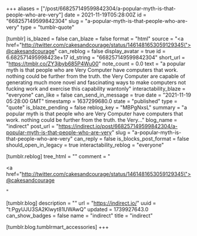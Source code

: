 +++
aliases = ["/post/668257149599842304/a-popular-myth-is-that-people-who-are-very"]
date = 2021-11-19T05:28:00Z
id = "668257149599842304"
slug = "a-popular-myth-is-that-people-who-are-very"
type = "tumblr-quote"

[tumblr]
is_blazed = false
can_blaze = false
format = "html"
source = "<a href=\"http://twitter.com/cakesandcourage/status/1461481653059129345\">@cakesandcourage</a>"
can_reblog = false
display_avatar = true
id = 6.682571495998423e+17
id_string = "668257149599842304"
short_url = "https://tmblr.co/ZY3jbyb685P4Wu00"
note_count = 0.0
text = "a popular myth is that people who are Very Computer have computers that work. nothing could be further from the truth. the Very Computer are capable of generating much more novel and fascinating ways to make computers not fucking work and exercise this capability wantonly"
interactability_blaze = "everyone"
can_like = false
can_send_in_message = true
date = "2021-11-19 05:28:00 GMT"
timestamp = 1637299680.0
state = "published"
type = "quote"
is_blaze_pending = false
reblog_key = "MBPgNxsL"
summary = "a popular myth is that people who are Very Computer have computers that work. nothing could be further from the truth. the Very..."
blog_name = "indirect"
post_url = "https://indirect.io/post/668257149599842304/a-popular-myth-is-that-people-who-are-very"
slug = "a-popular-myth-is-that-people-who-are-very"
can_reply = false
is_blocks_post_format = false
should_open_in_legacy = true
interactability_reblog = "everyone"

[tumblr.reblog]
tree_html = ""
comment = "<p><a href=\"http://twitter.com/cakesandcourage/status/1461481653059129345\">@cakesandcourage</a></p>"

[tumblr.blog]
description = ""
url = "https://indirect.io/"
uuid = "t:PgyUJU3SA2Klwyt81UWAwQ"
updated = 1739927643.0
can_show_badges = false
name = "indirect"
title = "indirect"

[tumblr.blog.tumblrmart_accessories]
+++
